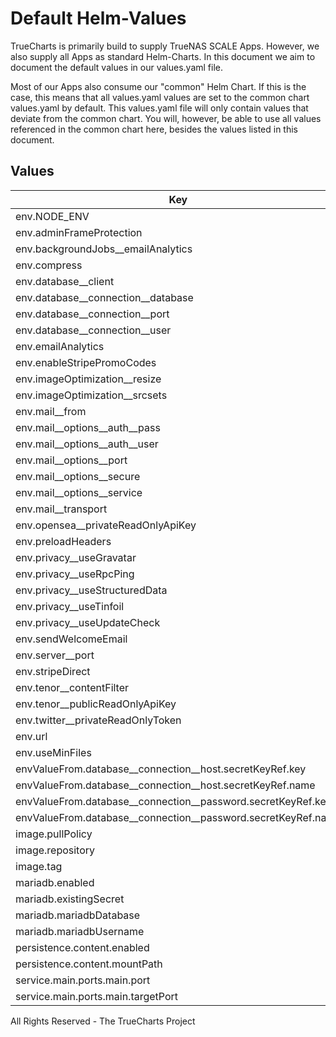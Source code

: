 # Default Helm-Values

TrueCharts is primarily build to supply TrueNAS SCALE Apps.
However, we also supply all Apps as standard Helm-Charts. In this document we aim to document the default values in our values.yaml file.

Most of our Apps also consume our "common" Helm Chart.
If this is the case, this means that all values.yaml values are set to the common chart values.yaml by default. This values.yaml file will only contain values that deviate from the common chart.
You will, however, be able to use all values referenced in the common chart here, besides the values listed in this document.

## Values

| Key | Type | Default | Description |
|-----|------|---------|-------------|
| env.NODE_ENV | string | `"production"` |  |
| env.adminFrameProtection | bool | `true` |  |
| env.backgroundJobs__emailAnalytics | bool | `true` |  |
| env.compress | bool | `true` |  |
| env.database__client | string | `"mysql"` |  |
| env.database__connection__database | string | `"{{ .Values.mariadb.mariadbDatabase }}"` |  |
| env.database__connection__port | int | `3306` |  |
| env.database__connection__user | string | `"{{ .Values.mariadb.mariadbUsername }}"` |  |
| env.emailAnalytics | bool | `true` |  |
| env.enableStripePromoCodes | bool | `false` |  |
| env.imageOptimization__resize | bool | `true` |  |
| env.imageOptimization__srcsets | bool | `true` |  |
| env.mail__from | string | `""` |  |
| env.mail__options__auth__pass | string | `""` |  |
| env.mail__options__auth__user | string | `""` |  |
| env.mail__options__port | string | `""` |  |
| env.mail__options__secure | bool | `false` |  |
| env.mail__options__service | string | `""` |  |
| env.mail__transport | string | `""` |  |
| env.opensea__privateReadOnlyApiKey | string | `""` |  |
| env.preloadHeaders | bool | `false` |  |
| env.privacy__useGravatar | bool | `false` |  |
| env.privacy__useRpcPing | bool | `false` |  |
| env.privacy__useStructuredData | bool | `false` |  |
| env.privacy__useTinfoil | bool | `true` |  |
| env.privacy__useUpdateCheck | bool | `false` |  |
| env.sendWelcomeEmail | bool | `true` |  |
| env.server__port | string | `"{{ .Values.service.main.ports.main.port }}"` |  |
| env.stripeDirect | bool | `false` |  |
| env.tenor__contentFilter | string | `"off"` |  |
| env.tenor__publicReadOnlyApiKey | string | `""` |  |
| env.twitter__privateReadOnlyToken | string | `""` |  |
| env.url | string | `"http://localhost:10166"` |  |
| env.useMinFiles | bool | `true` |  |
| envValueFrom.database__connection__host.secretKeyRef.key | string | `"plainhost"` |  |
| envValueFrom.database__connection__host.secretKeyRef.name | string | `"mariadbcreds"` |  |
| envValueFrom.database__connection__password.secretKeyRef.key | string | `"mariadb-password"` |  |
| envValueFrom.database__connection__password.secretKeyRef.name | string | `"mariadbcreds"` |  |
| image.pullPolicy | string | `"IfNotPresent"` |  |
| image.repository | string | `"tccr.io/truecharts/ghost"` |  |
| image.tag | string | `"v4.37.0@sha256:e70395b822e4419d17e9043225568493196e0f33d28153e6e45c746fd27c6b2a"` |  |
| mariadb.enabled | bool | `true` |  |
| mariadb.existingSecret | string | `"mariadbcreds"` |  |
| mariadb.mariadbDatabase | string | `"ghost"` |  |
| mariadb.mariadbUsername | string | `"ghost"` |  |
| persistence.content.enabled | bool | `true` |  |
| persistence.content.mountPath | string | `"/var/lib/ghost/content"` |  |
| service.main.ports.main.port | int | `10166` |  |
| service.main.ports.main.targetPort | int | `10166` |  |

All Rights Reserved - The TrueCharts Project
